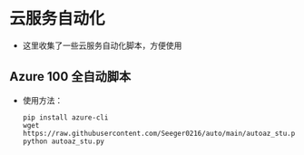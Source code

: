 # 云服务自动化
- 这里收集了一些云服务自动化脚本，方便使用

## Azure 100 全自动脚本
- 使用方法：

  `````shell
  pip install azure-cli
  wget https://raw.githubusercontent.com/Seeger0216/auto/main/autoaz_stu.py
  python autoaz_stu.py
  `````
  
